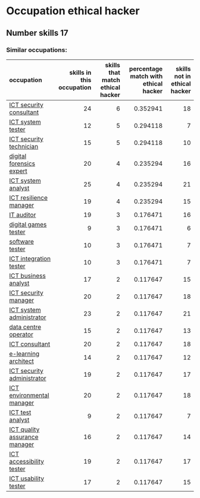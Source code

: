 # Occupation ethical hacker
## Number skills 17
### Similar occupations:
| occupation                                                        |   skills in this occupation |   skills that match ethical hacker |   percentage match with ethical hacker |   skills not in ethical hacker |
|:------------------------------------------------------------------|----------------------------:|-----------------------------------:|---------------------------------------:|-------------------------------:|
| [ICT security consultant](ICT_security_consultant.md)             |                          24 |                                  6 |                               0.352941 |                             18 |
| [ICT system tester](ICT_system_tester.md)                         |                          12 |                                  5 |                               0.294118 |                              7 |
| [ICT security technician](ICT_security_technician.md)             |                          15 |                                  5 |                               0.294118 |                             10 |
| [digital forensics expert](digital_forensics_expert.md)           |                          20 |                                  4 |                               0.235294 |                             16 |
| [ICT system analyst](ICT_system_analyst.md)                       |                          25 |                                  4 |                               0.235294 |                             21 |
| [ICT resilience manager](ICT_resilience_manager.md)               |                          19 |                                  4 |                               0.235294 |                             15 |
| [IT auditor](IT_auditor.md)                                       |                          19 |                                  3 |                               0.176471 |                             16 |
| [digital games tester](digital_games_tester.md)                   |                           9 |                                  3 |                               0.176471 |                              6 |
| [software tester](software_tester.md)                             |                          10 |                                  3 |                               0.176471 |                              7 |
| [ICT integration tester](ICT_integration_tester.md)               |                          10 |                                  3 |                               0.176471 |                              7 |
| [ICT business analyst](ICT_business_analyst.md)                   |                          17 |                                  2 |                               0.117647 |                             15 |
| [ICT security manager](ICT_security_manager.md)                   |                          20 |                                  2 |                               0.117647 |                             18 |
| [ICT system administrator](ICT_system_administrator.md)           |                          23 |                                  2 |                               0.117647 |                             21 |
| [data centre operator](data_centre_operator.md)                   |                          15 |                                  2 |                               0.117647 |                             13 |
| [ICT consultant](ICT_consultant.md)                               |                          20 |                                  2 |                               0.117647 |                             18 |
| [e-learning architect](e-learning_architect.md)                   |                          14 |                                  2 |                               0.117647 |                             12 |
| [ICT security administrator](ICT_security_administrator.md)       |                          19 |                                  2 |                               0.117647 |                             17 |
| [ICT environmental manager](ICT_environmental_manager.md)         |                          20 |                                  2 |                               0.117647 |                             18 |
| [ICT test analyst](ICT_test_analyst.md)                           |                           9 |                                  2 |                               0.117647 |                              7 |
| [ICT quality assurance manager](ICT_quality_assurance_manager.md) |                          16 |                                  2 |                               0.117647 |                             14 |
| [ICT accessibility tester](ICT_accessibility_tester.md)           |                          19 |                                  2 |                               0.117647 |                             17 |
| [ICT usability tester](ICT_usability_tester.md)                   |                          17 |                                  2 |                               0.117647 |                             15 |
